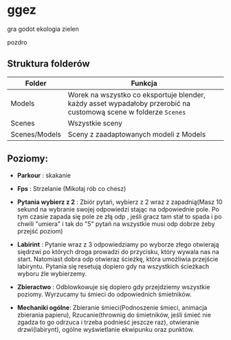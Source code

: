 ggez
====

gra godot ekologia zielen

pozdro

Struktura folderów
------------------

| Folder        | Funkcja                                                                                                          |
|---------------|------------------------------------------------------------------------------------------------------------------|
| Models        | Worek na wszystko co eksportuje blender, każdy asset wypadałoby przerobić na customową scene w folderze `Scenes` |
| Scenes        | Wszystkie sceny                                                                                                  |
| Scenes/Models | Sceny z zaadaptowanych modeli z Models                                                                           |


Poziomy:
---------

- **Parkour** : skakanie
- **Fps** : Strzelanie (Mikołaj rób co chesz)
- **Pytania wybierz z 2** : Zbiór pytań, wybierz z 2 wraz z zapadnią(Masz 10 sekund na wybranie swojej odpowiedzi stając na odpowiednie pole. Po tym czasie zapada się pole ze złą odp , jeśli gracz tam stał to spada i po chwili "umiera" i tak do "5" pytań na wszystkie musi odp dobrze żeby przejść poziom)
- **Labirint** : Pytanie wraz z 3 odpowiedziamy po wyborze złego otwierają siędrzwi po których droga prowadzi do przycisku, który wywala nas na start. Natomiast dobra odp otwieraz ścieżkę, która umożliwia przejście labiryntu. Pytania się resetują dopiero gdy na wszystkich ścieżkach wyboru źle wybierzemy.
- **Zbieractwo** : Odblowkowuje się dopiero gdy przejdziemy wszystkie poziomy. Wyrzucamy tu śmieci do odpowiednich śmietników.
  
- **Mechaniki ogólne**: Zbieranie śmieci(Podnoszenie śmieci, animacja zbierania papieru), Rzucanie(thrownig do śmietników, jeśli śmieć nie zgadza to go odrzuca i trzeba podnieść jeszcze raz), otwieranie drzwi(labirynt), ogólne wyświetlanie ekwipunku oraz punktów.

